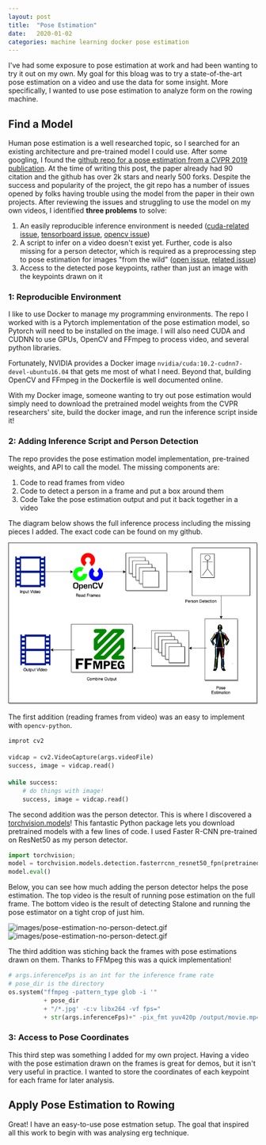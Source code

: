 ```yaml
---
layout: post
title:  "Pose Estimation"
date:   2020-01-02
categories: machine learning docker pose estimation
---
```


I've had some exposure to pose estimation at work and had been wanting to try it out on my own.
My goal for this bloag was to try a state-of-the-art pose estimation on a video and use the data for some insight.
More specifically, I wanted to use pose estimation to analyze form on the rowing machine.

## Find a Model
Human pose estimation is a well researched topic, so I searched for an existing architecture and pre-trained model I could use.
After some googling, I found the [github repo for a pose estimation from a CVPR 2019 publication](https://github.com/leoxiaobin/deep-high-resolution-net.pytorch).
At the time of writing this post, the paper already had 90 citation and the github has over 2k stars and nearly 500 forks.
Despite the success and popularity of the project, the git repo has a number of issues opened by folks having trouble using the model from the paper in their own projects.
After reviewing the issues and struggling to use the model on my own videos, I identified **three problems** to solve:
1. An easily reproducible inference environment is needed ([cuda-related issue](https://github.com/leoxiaobin/deep-high-resolution-net.pytorch/issues/30), [tensorboard issue](https://github.com/leoxiaobin/deep-high-resolution-net.pytorch/issues/98), [opencv issue](https://github.com/leoxiaobin/deep-high-resolution-net.pytorch/issues/123))
2. A script to infer on a video doesn't exist yet. Further, code is also missing for a person detector, which is required as a preprocessing step to pose estimation for images "from the wild" ([open issue](https://github.com/leoxiaobin/deep-high-resolution-net.pytorch/issues/41), [related issue](https://github.com/leoxiaobin/deep-high-resolution-net.pytorch/issues/9))
3. Access to the detected pose keypoints, rather than just an image with the keypoints drawn on it

### 1: Reproducible Environment
I like to use Docker to manage my programming environments.
The repo I worked with is a Pytorch implementation of the pose estimation model, so Pytorch will need to be installed on the image.
I will also need CUDA and CUDNN to use GPUs, OpenCV and FFmpeg to process video, and several python libraries.

Fortunately, NVIDIA provides a Docker image `nvidia/cuda:10.2-cudnn7-devel-ubuntu16.04` that gets me most of what I need.
Beyond that, building OpenCV and FFmpeg in the Dockerfile is well documented online.

With my Docker image, someone wanting to try out pose estimation would simply need to download the pretrained model weights from the CVPR researchers' site, build the docker image, and run the inference script inside it!

### 2: Adding Inference Script and Person Detection
The repo provides the pose estimation model implementation, pre-trained weights, and API to call the model.
The missing components are:
1. Code to read frames from video
2. Code to detect a person in a frame and put a box around them
3. Code Take the pose estimation output and put it back together in a video

The diagram below shows the full inference process including the missing pieces I added.
The exact code can be found on my github.

![images/pose-estimation-diagram.png](/images/pose-estimation-diagram.png)

The first addition (reading frames from video) was an easy to implement with `opencv-python`.
```python
improt cv2

vidcap = cv2.VideoCapture(args.videoFile)
success, image = vidcap.read()

while success:
    # do things with image!
    success, image = vidcap.read()
```

The second addition was the person detector.
This is where I discovered a [torchvision.models](https://pytorch.org/docs/stable/torchvision/models.html)!
This fantastic Python package lets you download pretrained models with a few lines of code.
I used Faster R-CNN pre-trained on ResNet50 as my person detector.

```python
import torchvision;
model = torchvision.models.detection.fasterrcnn_resnet50_fpn(pretrained=True);
model.eval()
```

Below, you can see how much adding the person detector helps the pose estimation.
The top video is the result of running pose estimation on the full frame.
The bottom video is the result of detecting Stalone and running the pose estimator on a tight crop of just him.

![images/pose-estimation-no-person-detect.gif](/images/pose-estimation-no-person-detect.gif)
![images/pose-estimation-no-person-detect.gif](/images/pose-estimation-rocky.gif)

The third addition was stiching back the frames with pose estimations drawn on them.
Thanks to FFMpeg this was a quick implementation!
```python
# args.inferenceFps is an int for the inference frame rate
# pose_dir is the directory 
os.system("ffmpeg -pattern_type glob -i '"
          + pose_dir
          + "/*.jpg' -c:v libx264 -vf fps="
          + str(args.inferenceFps)+" -pix_fmt yuv420p /output/movie.mp4")
```

### 3: Access to Pose Coordinates
This third step was something I added for my own project.
Having a video with the pose estimation drawn on the frames is great for demos, but it isn't very useful in practice.
I wanted to store the coordinates of each keypoint for each frame for later analysis.

## Apply Pose Estimation to Rowing
Great!
I have an easy-to-use pose estmation setup.
The goal that inspired all this work to begin with was analysing erg technique.

